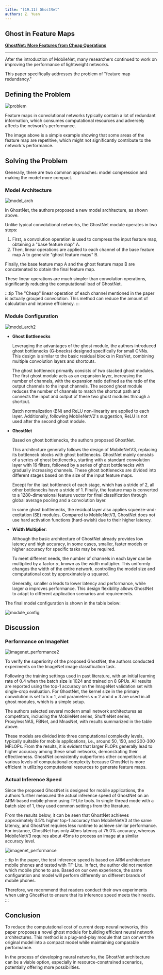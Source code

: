 ```yaml
---
title: "[19.11] GhostNet"
authors: Z. Yuan
---
```


## Ghost in Feature Maps

[**GhostNet: More Features from Cheap Operations**](https://arxiv.org/abs/1911.11907)

---

After the introduction of MobileNet, many researchers continued to work on improving the performance of lightweight networks.

This paper specifically addresses the problem of "feature map redundancy."

## Defining the Problem

![problem](./img/img1.jpg)

Feature maps in convolutional networks typically contain a lot of redundant information, which consumes computational resources and adversely affects the network's performance.

The image above is a simple example showing that some areas of the feature map are repetitive, which might not significantly contribute to the network's performance.

## Solving the Problem

Generally, there are two common approaches: model compression and making the model more compact.

### Model Architecture

![model_arch](./img/img2.jpg)

In GhostNet, the authors proposed a new model architecture, as shown above.

Unlike typical convolutional networks, the GhostNet module operates in two steps:

1. First, a convolution operation is used to compress the input feature map, obtaining a "base feature map" A.
2. Then, linear operations are applied to each channel of the base feature map A to generate "ghost feature maps" B.

Finally, the base feature map A and the ghost feature maps B are concatenated to obtain the final feature map.

These linear operations are much simpler than convolution operations, significantly reducing the computational load of GhostNet.

:::tip
The "Cheap" linear operation of each channel mentioned in the paper is actually grouped convolution. This method can reduce the amount of calculation and improve efficiency.
:::

### Module Configuration

![model_arch2](./img/img3.jpg)

- **Ghost Bottlenecks**

  Leveraging the advantages of the ghost module, the authors introduced ghost bottlenecks (G-bnecks) designed specifically for small CNNs. This design is similar to the basic residual blocks in ResNet, combining multiple convolution layers and shortcuts.

  The ghost bottleneck primarily consists of two stacked ghost modules. The first ghost module acts as an expansion layer, increasing the number of channels, with the expansion ratio defined as the ratio of the output channels to the input channels. The second ghost module reduces the number of channels to match the shortcut path and connects the input and output of these two ghost modules through a shortcut.

  Batch normalization (BN) and ReLU non-linearity are applied to each layer. Additionally, following MobileNetV2's suggestion, ReLU is not used after the second ghost module.

- **GhostNet**

  Based on ghost bottlenecks, the authors proposed GhostNet.

  This architecture generally follows the design of MobileNetV3, replacing its bottleneck blocks with ghost bottlenecks. GhostNet mainly consists of a series of ghost bottlenecks, starting with a standard convolution layer with 16 filters, followed by a series of ghost bottlenecks with gradually increasing channels. These ghost bottlenecks are divided into different stages based on the size of the input feature maps.

  Except for the last bottleneck of each stage, which has a stride of 2, all other bottlenecks have a stride of 1. Finally, the feature map is converted to a 1280-dimensional feature vector for final classification through global average pooling and a convolution layer.

  In some ghost bottlenecks, the residual layer also applies squeeze-and-excitation (SE) modules. Compared to MobileNetV3, GhostNet does not use hard activation functions (hard-swish) due to their higher latency.

- **Width Multiplier**:

  Although the basic architecture of GhostNet already provides low latency and high accuracy, in some cases, smaller, faster models or higher accuracy for specific tasks may be required.

  To meet different needs, the number of channels in each layer can be multiplied by a factor $\alpha$, known as the width multiplier. This uniformly changes the width of the entire network, controlling the model size and computational cost by approximately $\alpha$ squared.

  Generally, smaller $\alpha$ leads to lower latency and performance, while larger $\alpha$ improves performance. This design flexibility allows GhostNet to adapt to different application scenarios and requirements.

The final model configuration is shown in the table below:

![module_config](./img/img4.jpg)

## Discussion

### Performance on ImageNet

![imagenet_performance2](./img/img6.jpg)

To verify the superiority of the proposed GhostNet, the authors conducted experiments on the ImageNet image classification task.

Following the training settings used in past literature, with an initial learning rate of 0.4 when the batch size is 1024 and trained on 8 GPUs. All results are reported using the top-1 accuracy on the ImageNet validation set with single-crop evaluation. For GhostNet, the kernel size in the primary convolution is set to k = 1, and parameters s = 2 and d = 3 are used in all ghost modules, which is a simple setup.

The authors selected several modern small network architectures as competitors, including the MobileNet series, ShuffleNet series, ProxylessNAS, FBNet, and MnasNet, with results summarized in the table above.

These models are divided into three computational complexity levels, typically suitable for mobile applications, i.e., around 50, 150, and 200-300 MFLOPs. From the results, it is evident that larger FLOPs generally lead to higher accuracy among these small networks, demonstrating their effectiveness. GhostNet consistently outperforms other competitors at various levels of computational complexity because GhostNet is more efficient in utilizing computational resources to generate feature maps.

### Actual Inference Speed

Since the proposed GhostNet is designed for mobile applications, the authors further measured the actual inference speed of GhostNet on an ARM-based mobile phone using TFLite tools. In single-thread mode with a batch size of 1, they used common settings from the literature.

From the results below, it can be seen that GhostNet achieves approximately 0.5% higher top-1 accuracy than MobileNetV3 at the same latency, and GhostNet requires less runtime to achieve similar performance. For instance, GhostNet has only 40ms latency at 75.0% accuracy, whereas MobileNetV3 requires about 45ms to process an image at a similar accuracy level.

![imagenet_performance](./img/img5.jpg)

:::tip
In the paper, the test inference speed is based on ARM architecture mobile phones and tested with TF-Lite. In fact, the author did not mention which mobile phone to use. Based on our own experience, the same configuration and model will perform differently on different brands of mobile phones.

Therefore, we recommend that readers conduct their own experiments when using GhostNet to ensure that its inference speed meets their needs.
:::

## Conclusion

To reduce the computational cost of current deep neural networks, this paper proposes a novel ghost module for building efficient neural network architectures. This method is a plug-and-play module that can convert the original model into a compact model while maintaining comparable performance.

In the process of developing neural networks, the GhostNet architecture can be a viable option, especially in resource-constrained scenarios, potentially offering more possibilities.

